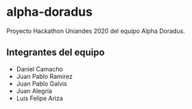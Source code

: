 # alpha-doradus
Proyecto Hackathon Uniandes 2020 del equipo Alpha Doradus.

## Integrantes del equipo

 - Daniel Camacho
 - Juan Pablo Ramirez
 - Juan Pablo Galvis
 - Juan Alegría
 - Luis Felipe Ariza
